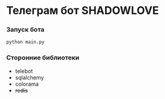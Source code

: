 # Телеграм бот SHADOWLOVE

### Запуск бота

```py
python main.py
```

### Сторонние библиотеки

- telebot
- sqlalchemy
- colorama
- ~~redis~~
